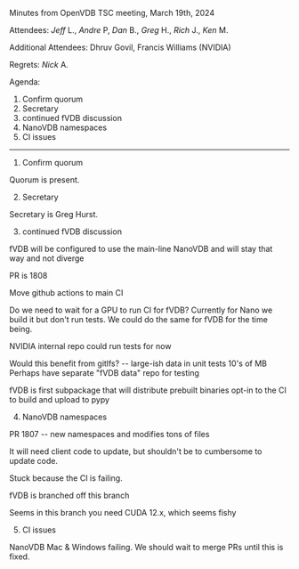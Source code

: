 Minutes from OpenVDB TSC meeting, March 19th, 2024

Attendees: *Jeff* L., *Andre* P, *Dan* B., *Greg* H., *Rich* J., *Ken* M.

Additional Attendees: 
Dhruv Govil, Francis Williams (NVIDIA)

Regrets: *Nick* A.

Agenda:

1) Confirm quorum
2) Secretary
3) continued fVDB discussion
4) NanoVDB namespaces
5) CI issues

------------

1) Confirm quorum

Quorum is present.

2) Secretary

Secretary is Greg Hurst.

3) continued fVDB discussion

fVDB will be configured to use the main-line NanoVDB and will stay that way and not diverge

PR is 1808

Move github actions to main CI

Do we need to wait for a GPU to run CI for fVDB? Currently for Nano we build it but don't run tests. We could do the same for fVDB for the time being.

NVIDIA internal repo could run tests for now

Would this benefit from gitlfs? -- large-ish data in unit tests
10's of MB
Perhaps have separate "fVDB data" repo for testing

fVDB is first subpackage that will distribute prebuilt binaries
opt-in to the CI to build and upload to pypy

4) NanoVDB namespaces

PR 1807 -- new namespaces and modifies tons of files

It will need client code to update, but shouldn't be to cumbersome to update code.

Stuck because the CI is failing.

fVDB is branched off this branch

Seems in this branch you need CUDA 12.x, which seems fishy

5) CI issues

NanoVDB Mac & Windows failing. We should wait to merge PRs until this is fixed.
